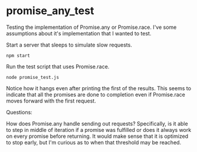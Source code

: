 promise_any_test
================

Testing the implementation of Promise.any or Promise.race. I've some assumptions about it's implementation that I wanted to test.

Start a server that sleeps to simulate slow requests.

`npm start`

Run the test script that uses Promise.race.

`node promise_test.js`

Notice how it hangs even after printing the first of the results. This seems to indicate that all the promises are done to completion even if Promise.race moves forward with the first request.

Questions:

How does Promise.any handle sending out requests? Specifically, is it able to step in middle of iteration if a promise was fulfilled or does it always work on every promise before returning. It would make sense that it is optimized to stop early, but I'm curious as to when that threshold may be reached.

